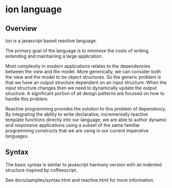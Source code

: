 ion language
========================

Overview
------------------------

Ion is a javascript based reactive language.

The primary goal of the language is to minimize the costs of writing, extending and maintaining a large application.

Most complexity in modern applications relates to the dependencies between the view and the model.  More generically, we can consider both the view and the model to be object structures.  So the generic problem is that we have an output structure dependent on an input structure.  When the input structure changes then we need to dynamically update the output structure.  A significant portion of all design patterns are focused on how to handle this problem.

Reactive programming provides the solution to this problem of dependency.  By integrating the ability to write declarative, incrementally reactive template functions directly into our language, we are able to author dynamic and responsive applications using a subset of the same familiar programming constructs that we are using in our current imperative languages.

Syntax
------

The basic syntax is similar to javascript harmony version with an indented structure inspired by coffeescript.

See docs/samples/syntax.html and reactive.html for more information.


